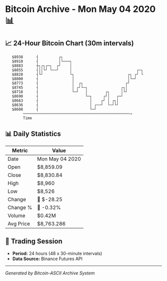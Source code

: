 # Bitcoin Archive - Mon May 04 2020 📊

## 📈 24-Hour Bitcoin Chart (30m intervals)

```
   $8938      ┤         ┌┐                                     
   $8910      ┤         │└───┐                                 
   $8883      ┼┐┌┐┌─┐  ┌┘    │                                 
   $8855      ┤││└┘ └──┘     │                             ┌─┐ 
   $8828      ┤└┘            └┐                        ┌┐ ┌┘ └ 
   $8800      ┤               │                        │└─┘    
   $8773      ┤               │  ┌┐                   ┌┘       
   $8745      ┤               │ ┌┘└─┐               ┌┐│        
   $8718      ┤               └─┘   │        ┌┐     │└┘        
   $8690      ┤                     └─┐     ┌┘│   ┌─┘          
   $8663      ┤                       │    ┌┘ │ ┌┐│            
   $8636      ┤                       │ ┌──┘  └─┘└┘            
   $8608      ┤                       └─┘                      
        ────────────────────────────────────────────────→
        Time
```

## 📊 Daily Statistics

| Metric | Value |
|--------|-------|
| Date | Mon May 04 2020 |
| Open | $8,859.09 |
| Close | $8,830.84 |
| High | $8,960 |
| Low | $8,526 |
| Change | 🔴 $-28.25 |
| Change % | 🔴 -0.32% |
| Volume | $0.42M |
| Avg Price | $8,763.286 |

## 📅 Trading Session

- **Period:** 24 hours (48 x 30-minute intervals)
- **Data Source:** Binance Futures API

---
*Generated by Bitcoin-ASCII Archive System*
